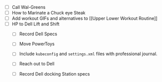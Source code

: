 - [ ] Call Wal-Greens
- [ ] How to Marinate a Chuck eye Steak
- [ ] Add workout GIFs and alternatives to [[Upper Lower Workout Routine]]
- [ ] HP to Dell Lift and Shift
	- [ ] Record Dell Specs
	- [ ] Move PowerToys
	- [ ] Include `kubeconfig` and `settings.xml` files with professional journal.
	- [ ] Reach out to Dell
	- [ ] Record Dell docking Station specs

